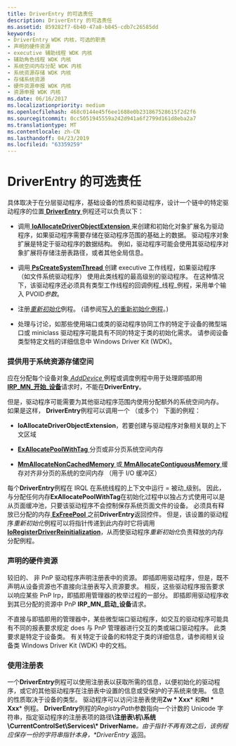 ```yaml
---
title: DriverEntry 的可选责任
description: DriverEntry 的可选责任
ms.assetid: 859282f7-6b40-47a8-b845-cdb7c26585dd
keywords:
- DriverEntry WDK 内核，可选的职责
- 声明的硬件资源
- executive 辅助线程 WDK 内核
- 辅助角色线程 WDK 内核
- 系统空间内存分配 WDK 内核
- 系统资源存储 WDK 内核
- 存储系统资源
- 硬件资源申报 WDK 内核
- 资源申报 WDK 内核
ms.date: 06/16/2017
ms.localizationpriority: medium
ms.openlocfilehash: 468c0144e45f6ee1688e0b231867528615f2d2f6
ms.sourcegitcommit: 0cc5051945559a242d941a6f2799d161d8eba2a7
ms.translationtype: MT
ms.contentlocale: zh-CN
ms.lasthandoff: 04/23/2019
ms.locfileid: "63359259"
---
```

# <a name="driverentrys-optional-responsibilities"></a>DriverEntry 的可选责任





具体取决于在分层驱动程序，基础设备的性质和驱动程序，设计一个链中的特定驱动程序的位置[ **DriverEntry** ](https://msdn.microsoft.com/library/windows/hardware/ff544113)例程还可以负责以下：

-   调用[ **IoAllocateDriverObjectExtension** ](https://msdn.microsoft.com/library/windows/hardware/ff548233)来创建和初始化对象扩展名为驱动程序，如果驱动程序需要存储在驱动程序范围的基础上的数据。 驱动程序对象扩展是特定于驱动程序的数据结构。 例如，驱动程序可能会使用其驱动程序对象扩展将存储注册表路径，或者其他全局信息。

-   调用[ **PsCreateSystemThread** ](https://msdn.microsoft.com/library/windows/hardware/ff559932)创建 executive 工作线程，如果驱动程序 （如文件系统驱动程序） 使用此类线程的最高级别的驱动程序。 在这种情况下，该驱动程序还必须具有类型工作线程的回调例程\_线程\_例程，采用单个输入 PVOID*参数*。

-   注册[*重新初始化*](https://msdn.microsoft.com/library/windows/hardware/ff561022)例程。 (请参阅[写入的重新初始化例程](writing-a-reinitialize-routine.md)。)

-   处理与讨论，如那些使用端口或类的驱动程序协同工作的特定于设备的微型端口或 miniclass 驱动程序可能具有不同的特定于类的初始化需求。 请参阅设备类型特定文档的详细信息中 Windows Driver Kit (WDK)。

### <a name="providing-storage-for-system-resources"></a>提供用于系统资源存储空间

应在分配每个设备对象[ *AddDevice* ](https://msdn.microsoft.com/library/windows/hardware/ff540521)例程或调度例程中用于处理即插即用[ **IRP\_MN\_开始\_设备**](https://msdn.microsoft.com/library/windows/hardware/ff551749)请求时，不能在**DriverEntry**。

但是，驱动程序可能需要为其他驱动程序范围内使用分配额外的系统空间内存。 如果是这样， **DriverEntry**例程可以调用一个 （或多个） 下面的例程：

-   **IoAllocateDriverObjectExtension**，若要创建与驱动程序对象相关联的上下文区域

-   [**ExAllocatePoolWithTag** ](https://msdn.microsoft.com/library/windows/hardware/ff544520)分页或非分页系统空间内存

-   [**MmAllocateNonCachedMemory** ](https://msdn.microsoft.com/library/windows/hardware/ff554479)或[ **MmAllocateContiguousMemory** ](https://msdn.microsoft.com/library/windows/hardware/ff554460)缓存对齐非分页的系统的空间内存 （用于 I/O 缓冲区）

每个**DriverEntry**例程在 IRQL 在系统线程的上下文中运行 = 被动\_级别。 因此，与分配任何内存**ExAllocatePoolWithTag**在初始化过程中以独占方式使用可以是从页面缓冲池，只要该驱动程序不会控制保存系统页面文件的设备。 必须具有释放已分配的内存[ **ExFreePool** ](https://msdn.microsoft.com/library/windows/hardware/ff544590)之前**DriverEntry**返回控件。 但是，该设置的驱动程序*重新初始化*例程可以将指针传递到此内存时它将调用[ **IoRegisterDriverReinitialization**](https://msdn.microsoft.com/library/windows/hardware/ff549511)，从而使驱动程序*重新初始化*负责释放的内存分配例程。

### <a href="" id="claiming-hardware-resources-"></a>声明的硬件资源

较旧的、 非 PnP 驱动程序声明注册表中的资源。 即插即用驱动程序，但是，既不声明从设备资源也不直接向注册表写入资源要求。 相反，这些驱动程序报告要求以响应某些 PnP Irp，即插即用管理器的枚举过程的一部分。 即插即用驱动程序收到其已分配的资源中 PnP **IRP\_MN\_启动\_设备**请求。

不直接与即插即用的管理器中，某些微型端口驱动程序，如交互的驱动程序可能具有不同的报表要求规定 does 与 PnP 管理器进行交互的类或端口驱动程序。 此类要求是特定于设备类。 有关特定于设备的和特定于类的详细信息，请参阅相关设备类 Windows Driver Kit (WDK) 中的文档。

### <a name="using-the-registry"></a>使用注册表

一个**DriverEntry**例程可以使用注册表以获取所需的信息，以便初始化的驱动程序，或它的其他驱动程序在注册表中设置的信息或受保护的子系统来使用。 信息的性质取决于设备的类型。 驱动程序可以访问注册表使用**Zw * Xxx*** 和**Rtl * Xxx*** 例程。 **DriverEntry**例程的*RegistryPath*参数指向一个计数的 Unicode 字符串，指定驱动程序的注册表项的路径<strong>\\注册表\\机\\系统\\CurrentControlSet\\Services\\* DriverName</strong><em>。由于指针不再有效之后，该例程应保存一份的字符串指针本身，**DriverEntry</em>* 返回。

 

 




